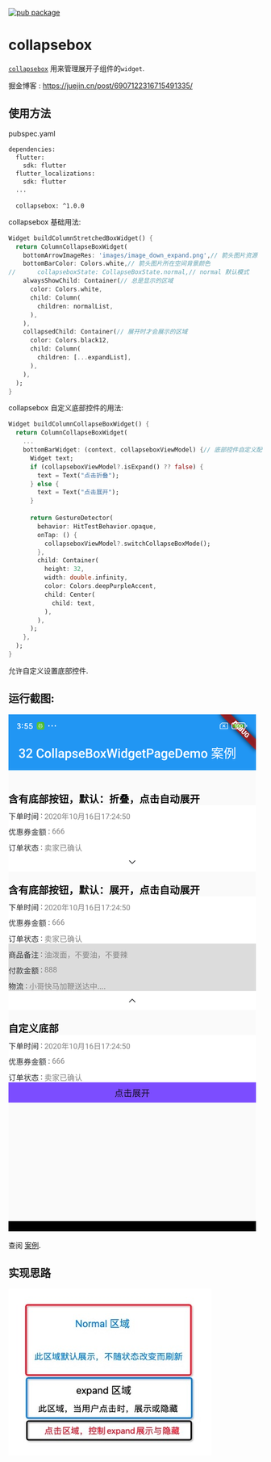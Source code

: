 [![pub package](https://img.shields.io/pub/v/collapsebox.svg)](https://pub.dartlang.org/packages/collapsebox)

# collapsebox

[`collapsebox`](https://pub.dartlang.org/packages/collapsebox) 用来管理展开子组件的``widget``.

掘金博客 : https://juejin.cn/post/6907122316715491335/

## 使用方法

pubspec.yaml

```
dependencies:
  flutter:
    sdk: flutter
  flutter_localizations:
    sdk: flutter
  ...
    
  collapsebox: ^1.0.0
```

collapsebox 基础用法:

```dart
Widget buildColumnStretchedBoxWidget() {
  return ColumnCollapseBoxWidget(
    bottomArrowImageRes: 'images/image_down_expand.png',// 箭头图片资源
    bottomBarColor: Colors.white,// 箭头图片所在空间背景颜色
//      collapseboxState: CollapseBoxState.normal,// normal 默认模式
    alwaysShowChild: Container(// 总是显示的区域
      color: Colors.white,
      child: Column(
        children: normalList,
      ),
    ),
    collapsedChild: Container(// 展开时才会展示的区域
      color: Colors.black12,
      child: Column(
        children: [...expandList],
      ),
    ),
  );
}
```

collapsebox 自定义底部控件的用法:

```dart
Widget buildColumnCollapseBoxWidget() {
  return ColumnCollapseBoxWidget(
    ...
    bottomBarWidget: (context, collapseboxViewModel) {// 底部控件自定义配置
      Widget text;
      if (collapseboxViewModel?.isExpand() ?? false) {
        text = Text("点击折叠");
      } else {
        text = Text("点击展开");
      }

      return GestureDetector(
        behavior: HitTestBehavior.opaque,
        onTap: () {
          collapseboxViewModel?.switchCollapseBoxMode();
        },
        child: Container(
          height: 32,
          width: double.infinity,
          color: Colors.deepPurpleAccent,
          child: Center(
            child: text,
          ),
        ),
      );
    },
  );
}
```

允许自定义设置底部控件.

## 运行截图:

![](screenshot/collapsebox_demo_zh.png)

查阅 [案例](https://github.com/HailouWang/AndroidGo/tree/master/flutter_demo/lib/widget/collapsebox).

## 实现思路

![](screenshot/collapsebox_idea_small.png)